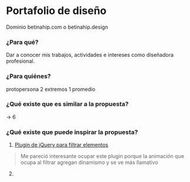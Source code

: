 # Portafolio de diseño

Dominio betinahip.com o betinahip.design

### **¿Para qué?**
Dar a conocer mis trabajos, actividades e intereses como diseñadora profesional.

### **¿Para quiénes?**  
protopersona 2 extremos 1 promedio

### **¿Qué existe que es similar a la propuesta?** 
→ 6

### **¿Qué existe que puede inspirar la propuesta?** 

1. [Plugin de jQuery para filtrar elementos](https://isotope.metafizzy.co/)
> Me pareció interesante ocupar este plugin porque la animación que ocupa al filtrar agregan dinamismo y se ve más llamativo

2. 
